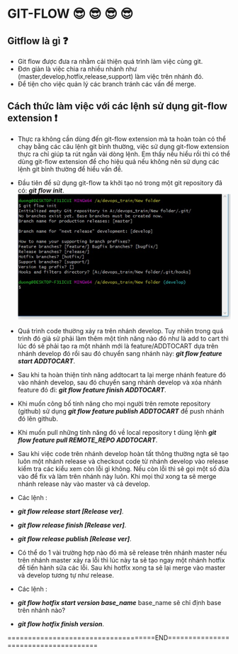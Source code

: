 # GIT-FLOW :sunglasses: :sunglasses: :sunglasses: :sunglasses:

## Gitflow là gì :question:
- Git flow được đưa ra nhằm cải thiện quá trình làm việc cùng git. 
- Đơn giản là việc chia ra nhiều nhánh như (master,develop,hotfix,release,support) làm việc trên nhánh đó.
- Để tiện cho việc quản lý các branch tránh các vấn đề merge.

## Cách thức làm việc với các lệnh sử dụng git-flow extension :exclamation:
  - Thực ra không cần dùng đến git-flow extension mà ta hoàn toàn có thể chạy bằng các câu lệnh git bình thường, việc sử dụng git-flow extension thực ra chỉ giúp ta rút ngắn vài dòng lệnh. Em thấy nếu hiểu rồi thì có thể dùng git-flow extension để cho hiệu quả nếu không nên sử dụng các lệnh git bình thường để hiểu vấn đề.

  - Đầu tiên để sử dụng git-flow ta khởi tạo nó trong một git repository đã có:
  ***git flow init***.
  ![Git flow init](images/gfli.jpg)

  - Quá trình code thường xảy ra trên nhánh develop. Tuy nhiên trong quá trình đó giả sử phải làm thêm một tính năng nào đó như là add to cart thì lúc đó sẽ phải tạo ra một nhánh mới là feature/ADDTOCART dựa trên nhánh develop đó rồi sau đó chuyển sang nhánh này: ***git flow feature start ADDTOCART***.
  
  - Sau khi ta hoàn thiện tính năng addtocart ta lại merge nhánh feature đó vào nhánh develop, sau đó chuyển sang nhánh develop và xóa nhánh feature đó đi: ***git flow feature finish ADDTOCART***.
  
  - Khi muốn công bố tính năng cho mọi người trên remote repository (github) sử dụng ***git flow feature publish ADDTOCART*** để push nhánh đó lên github.
  
  - Khi muốn pull những tính năng đó về local repository t dùng lệnh ***git flow feature pull *REMOTE_REPO* ADDTOCART***. 
  
  - Sau khi việc code trên nhánh develop hoàn tất thông thường ngta sẽ tạo luôn một nhánh release và checkout code từ nhánh develop vào release kiểm tra các kiểu xem còn lỗi gì không. Nếu còn lỗi thì sẽ gọi một số đứa vào để fix và làm trên nhánh này luôn. Khi mọi thứ xong ta sẽ merge nhánh release này vào master và cả develop.
  - Các lệnh :
  - ***git flow release start [Release ver]***.
  - ***git flow release finish [Release ver]***.
  - ***git flow release publish [Release ver]***.
  - Có thể do 1 vài trường hợp nào đó mà sẽ release trên nhánh master nếu trên nhánh master xảy ra lỗi thì lúc này ta sẽ tạo ngay một nhánh hotfix để tiến hành sửa các lỗi. Sau khi hotfix xong ta sẽ lại merge vào master và develop tương tự như release.
  - Các lệnh :
  - ***git flow hotfix start version base_name*** base_name sẽ chỉ định base trên nhánh nào?
  - ***git flow hotfix finish version***.
  
  
  ====================================END=====================================
